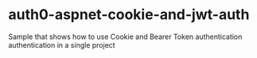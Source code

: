 # auth0-aspnet-cookie-and-jwt-auth
Sample that shows how to use Cookie and Bearer Token authentication authentication in a single project
